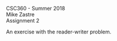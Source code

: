 CSC360 - Summer 2018 <br />
Mike Zastre <br />
Assignment 2 <br /> 

An exercise with the reader-writer problem. 
